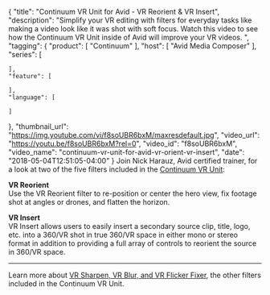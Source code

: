 {
  "title": "Continuum VR Unit for Avid - VR Reorient & VR Insert",
  "description": "Simplify your VR editing with filters for everyday tasks like making a video look like it was shot with soft focus. Watch this video to see how the Continuum VR Unit inside of Avid will improve your VR videos. ",
  "tagging": {
    "product": [
      "Continuum"
    ],
    "host": [
      "Avid Media Composer"
    ],
    "series": [

    ],
    "feature": [

    ],
    "language": [

    ]
  },
  "thumbnail_url": "https://img.youtube.com/vi/f8soUBR6bxM/maxresdefault.jpg",
  "video_url": "https://youtu.be/f8soUBR6bxM?rel=0",
  "video_id": "f8soUBR6bxM",
  "video_name": "continuum-vr-unit-for-avid-vr-orient-vr-insert",
  "date": "2018-05-04T12:51:05-04:00"
}
Join Nick Harauz, Avid certified trainer, for a look at two of the five filters included in the [Continuum VR Unit](/products/continuum-units/continuum-vr/ "Continuum VR Unit"):

**VR Reorient**  
Use the VR Reorient filter to re-position or center the hero view, fix footage shot at angles or drones, and flatten the horizon.  

**VR Insert**  
VR Insert allows users to easily insert a secondary source clip, title, logo, etc. into a 360/VR shot in true 360/VR space in either mono or stereo format in addition to providing a full array of controls to reorient the source in 360/VR space.

<hr>

Learn more about [VR Sharpen, VR Blur, and VR Flicker Fixer](/videos/continuum-vr-unit-for-avid-vr-sharpen-vr-flicker-fixer-vr-blur/ "VR Plug-ins for Avid"), the other filters included in the Continuum VR Unit.
